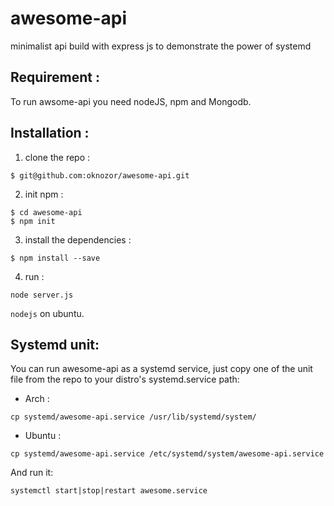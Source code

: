 # awesome-api
minimalist api build  with express js to demonstrate the power of systemd

## Requirement :

To run awsome-api you need nodeJS, npm and Mongodb. 

## Installation : 

1. clone the repo : 
```
$ git@github.com:oknozor/awesome-api.git
```
2. init npm : 
```
$ cd awesome-api
$ npm init
```
3. install the dependencies : 
```
$ npm install --save
```

4. run : 
```
node server.js
```
```nodejs``` on ubuntu.

## Systemd unit: 
 
You can run awesome-api as a systemd service, just copy one of the unit file from the repo 
to your distro's systemd.service path:

  * Arch : 
  ``` 
  cp systemd/awesome-api.service /usr/lib/systemd/system/
  ```
  * Ubuntu :
  
  ``` 
  cp systemd/awesome-api.service /etc/systemd/system/awesome-api.service
  ```

And run it: 

```
systemctl start|stop|restart awesome.service
```
  

